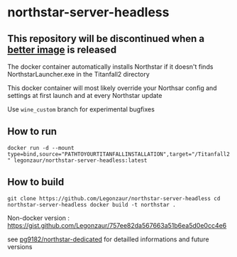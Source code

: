 # northstar-server-headless

## This repository will be discontinued when a [better image](https://github.com/pg9182/northstar-dedicated) is released

The docker container automatically installs Northstar if it doesn't finds NorthstarLauncher.exe in the Titanfall2 directory

This docker container will most likely override your Northsar config and settings at first launch and at every Northstar update

Use `wine_custom` branch for experimental bugfixes 

## How to run

`docker run -d --mount type=bind,source="PATHTOYOURTITANFALLINSTALLATION",target="/Titanfall2" legonzaur/northstar-server-headless:latest`

## How to build

`git clone https://github.com/Legonzaur/northstar-server-headless
cd northstar-server-headless
docker build -t northstar .`

Non-docker version : https://gist.github.com/Legonzaur/757ee82da567663a51b6ea5d0e0cc4e6

see [pg9182/northstar-dedicated](https://github.com/pg9182/northstar-dedicated) for detailled informations and future versions
